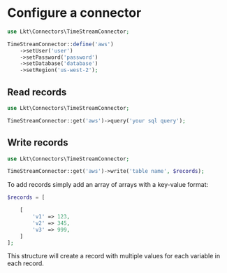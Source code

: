 # Configure a connector
```php
use Lkt\Connectors\TimeStreamConnector;

TimeStreamConnector::define('aws')
    ->setUser('user')
    ->setPassword('password')
    ->setDatabase('database')
    ->setRegion('us-west-2');
```

## Read records

```php
use Lkt\Connectors\TimeStreamConnector;

TimeStreamConnector::get('aws')->query('your sql query');
```

## Write records

```php
use Lkt\Connectors\TimeStreamConnector;

TimeStreamConnector::get('aws')->write('table name', $records);
```

To add records simply add an array of arrays with a key-value format:

```php
$records = [

    [
        'v1' => 123,
        'v2' => 345,
        'v3' => 999,
    ]
];
```

This structure will create a record with multiple values for each variable in each record.

